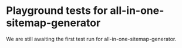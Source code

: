 # Playground tests for all-in-one-sitemap-generator
We are still awaiting the first test run for all-in-one-sitemap-generator.
